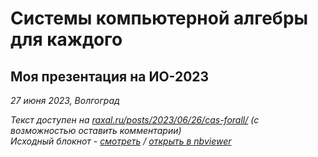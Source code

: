 # Системы компьютерной алгебры для каждого

## Моя презентация на ИО-2023

_27 июня 2023, Волгоград_

_Текст доступен на [raxal.ru/posts/2023/06/26/cas-forall/](https://raxal.ru/posts/2023/06/26/cas-forall/) (с возможностью оставить комментарии)_  
_Исходный блокнот - [смотреть](slides.ipynb) / [открыть в nbviewer](https://nbviewer.org/github/raxal/article-23-cas-forall/blob/main/slides.ipynb)_
